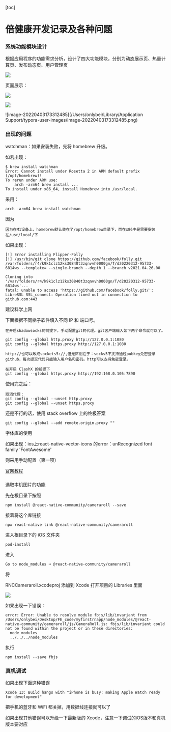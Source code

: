 [toc]

# 倍健康开发记录及各种问题

### 系统功能模块设计

根据应用程序的功能需求分析，设计了四大功能模块，分别为动态展示页、热量计算页、发布动态页、用户管理页

![](https://tva1.sinaimg.cn/large/e6c9d24egy1h0wnuogjnkj20n40icjt9.jpg)



页面展示：

![](https://tva1.sinaimg.cn/large/e6c9d24egy1h0wnxk9jtjj213c0u042b.jpg)



![](https://tva1.sinaimg.cn/large/e6c9d24egy1h0wnyoa77gj20u00wbad0.jpg)

![image-20220403173312485](/Users/onlybei/Library/Application Support/typora-user-images/image-20220403173312485.png)



### 出现的问题

watchman：如果安装失败，先将 homebrew 升级。

如若出现：

```shell
$ brew install watchman
Error: Cannot install under Rosetta 2 in ARM default prefix (/opt/homebrew)!
To rerun under ARM use:
    arch -arm64 brew install ...
To install under x86_64, install Homebrew into /usr/local.
```

采用：

```
arch -arm64 brew install watchman
```

因为

```
因为在M1设备上，homebrew默认装在了/opt/homebrew目录下，而在x86中是需要安装在/usr/local/下
```



如果出现：

```
[!] Error installing Flipper-Folly
[!] /usr/bin/git clone https://github.com/facebook/folly.git /var/folders/r4/k9k1clz12ks30840t3zqnvvh0000gn/T/d20220312-95733-6814ws --template= --single-branch --depth 1 --branch v2021.04.26.00

Cloning into '/var/folders/r4/k9k1clz12ks30840t3zqnvvh0000gn/T/d20220312-95733-6814ws'...
fatal: unable to access 'https://github.com/facebook/folly.git/': LibreSSL SSL_connect: Operation timed out in connection to github.com:443 
```



建议科学上网

下面根据不同梯子软件填入不同 IP 和 端口号。

```
在开启shadowsocks的前提下，手动配置git的代理。git客户端输入如下两个命令就可以了。

git config --global http.proxy http://127.0.0.1:1080
git config --global https.proxy http://127.0.0.1:1080

http://也可以改成sockets5://,但是区别在于：socks5不支持通过pubkey免密登录github，每次提交代码只能输入用户名和密码。http可以支持免密登录。

在开启 ClashX 的前提下
git config --global https.proxy http://192:168.0.105:7890

```

使用完之后：

```
取消代理：
git config --global --unset http.proxy
git config --global --unset https.proxy
```



还是不行的话，使用 stack overflow 上的终极答案

```
git config --global --add remote.origin.proxy ""
```



字体库的使用

如果出现：ios上react-native-vector-icons 的error：unRecognized font family 'FontAwesome'

则采用手动配置（第一项）

[官网教程](https://github.com/oblador/react-native-vector-icons#option-manually)



### 

选取本机图片的功能

先在根目录下按照

```
npm install @react-native-community/cameraroll --save
```

接着将这个库链接

```
npx react-native link @react-native-community/cameraroll
```

进入根目录下的 iOS 文件夹

```
pod-install
```

进入

```
Go to node_modules ➜ @react-native-community/cameraroll 
```

将

RNCCameraroll.xcodeproj 添加到 Xcode 打开项目的 Libraries 里面



![](https://tva1.sinaimg.cn/large/e6c9d24egy1h0op3bxgrzj20gk0m2q3t.jpg)

如果出现一下错误：

```
error: Error: Unable to resolve module fbjs/lib/invariant from /Users/onlybei/Desktop/FE_code/myfirstrnapp/node_modules/@react-native-community/cameraroll/js/CameraRoll.js: fbjs/lib/invariant could not be found within the project or in these directories:
  node_modules
  ../../../node_modules
```

执行

```
npm install --save fbjs
```





### 真机调试

如果出现下面这种错误

```
Xcode 13: Build hangs with "iPhone is busy: making Apple Watch ready for development"
```

把手机的蓝牙和 WiFi 都关掉，用数据线连接就可以了



如果出现其他错误可以升级一下最新版的 Xcode，注意一下调试的iOS版本和真机版本要对应



